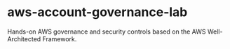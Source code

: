 # aws-account-governance-lab
Hands-on AWS governance and security controls based on the AWS Well-Architected Framework.
